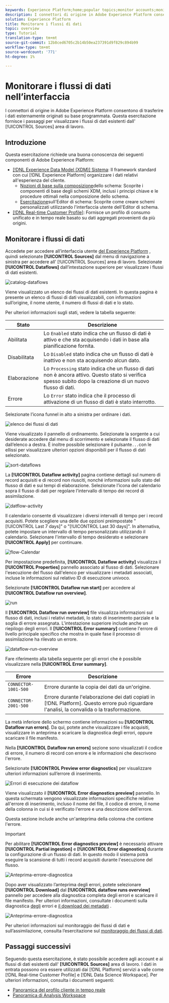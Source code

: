 ```yaml
---
keywords: Experience Platform;home;popular topics;monitor accounts;monitor dataflows;dataflows
description: I connettori di origine in Adobe Experience Platform consentono di trasferire i dati esternamente originati su base programmata. Questa esercitazione fornisce i passaggi per visualizzare i flussi di dati esistenti dall'area di lavoro Origini.
solution: Experience Platform
title: Monitorare i flussi di dati
topic: overview
type: Tutorial
translation-type: tm+mt
source-git-commit: 12b8ced6705c2b14b50ea237391d9f829c894b99
workflow-type: tm+mt
source-wordcount: '771'
ht-degree: 1%

---
```



# Monitorare i flussi di dati nell’interfaccia

I connettori di origine in Adobe Experience Platform consentono di trasferire i dati esternamente originati su base programmata. Questa esercitazione fornisce i passaggi per visualizzare i flussi di dati esistenti dall&#39; [!UICONTROL Sources] area di lavoro.

## Introduzione

Questa esercitazione richiede una buona conoscenza dei seguenti componenti di Adobe Experience Platform:

- [[!DNL Experience Data Model (XDM)] Sistema](../../../xdm/home.md): Il framework standard con cui [!DNL Experience Platform] organizzare i dati relativi all&#39;esperienza del cliente.
   - [Nozioni di base sulla composizione](../../../xdm/schema/composition.md)dello schema: Scoprite i componenti di base degli schemi XDM, inclusi i principi chiave e le procedure ottimali nella composizione dello schema.
   - [Esercitazione](../../../xdm/tutorials/create-schema-ui.md)sull&#39;Editor di schema: Scoprite come creare schemi personalizzati utilizzando l&#39;interfaccia utente dell&#39;Editor di schema.
- [[!DNL Real-time Customer Profile]](../../../profile/home.md): Fornisce un profilo di consumo unificato e in tempo reale basato su dati aggregati provenienti da più origini.

## Monitorare i flussi di dati

Accedete per accedere all’interfaccia utente [del Experience Platform](https://platform.adobe.com) , quindi selezionate **[!UICONTROL Sources]** dal menu di navigazione a sinistra per accedere all’ [!UICONTROL Sources] area di lavoro. Selezionate **[!UICONTROL Dataflows]** dall’intestazione superiore per visualizzare i flussi di dati esistenti.

![catalog-dataflows](../../images/tutorials/monitor/catalog-dataflows.png)

Viene visualizzato un elenco dei flussi di dati esistenti. In questa pagina è presente un elenco di flussi di dati visualizzabili, con informazioni sull’origine, il nome utente, il numero di flussi di dati e lo stato.

Per ulteriori informazioni sugli stati, vedere la tabella seguente:

| Stato | Descrizione |
| ------ | ----------- |
| Abilitata | Lo `Enabled` stato indica che un flusso di dati è attivo e che sta acquisendo i dati in base alla pianificazione fornita. |
| Disabilitata | Lo `Disabled` stato indica che un flusso di dati è inattivo e non sta acquisendo alcun dato. |
| Elaborazione | Lo `Processing` stato indica che un flusso di dati non è ancora attivo. Questo stato si verifica spesso subito dopo la creazione di un nuovo flusso di dati. |
| Errore | Lo `Error` stato indica che il processo di attivazione di un flusso di dati è stato interrotto. |

Selezionate l’icona funnel in alto a sinistra per ordinare i dati.

![elenco dei flussi di dati](../../images/tutorials/monitor/dataflows-list.png)

Viene visualizzato il pannello di ordinamento. Selezionate la sorgente a cui desiderate accedere dal menu di scorrimento e selezionate il flusso di dati dall’elenco a destra. È inoltre possibile selezionare il pulsante`...`con le ellissi per visualizzare ulteriori opzioni disponibili per il flusso di dati selezionato.

![sort-dataflows](../../images/tutorials/monitor/dataflows-sort.png)

La **[!UICONTROL Dataflow activity]** pagina contiene dettagli sul numero di record acquisiti e di record non riusciti, nonché informazioni sullo stato del flusso di dati e sui tempi di elaborazione. Selezionate l’icona del calendario sopra il flusso di dati per regolare l’intervallo di tempo dei record di assimilazione.

![datflow-activity](../../images/tutorials/monitor/dataflow-activity.png)

Il calendario consente di visualizzare i diversi intervalli di tempo per i record acquisiti. Potete scegliere una delle due opzioni preimpostate &quot;[!UICONTROL Last 7 days]&quot; o &quot;[!UICONTROL Last 30 days]&quot;. In alternativa, potete impostare un intervallo di tempo personalizzato utilizzando il calendario. Selezionare l&#39;intervallo di tempo desiderato e selezionare **[!UICONTROL Apply]** per continuare.

![flow-Calendar](../../images/tutorials/monitor/flow-calendar.png)

Per impostazione predefinita, **[!UICONTROL Dataflow activity]** visualizza il **[!UICONTROL Properties]** pannello associato al flusso di dati. Selezionare l&#39;esecuzione del flusso dall&#39;elenco per visualizzare i metadati associati, incluse le informazioni sul relativo ID di esecuzione univoco.

Selezionate **[!UICONTROL Dataflow run start]** per accedere al **[!UICONTROL Dataflow run overview]**.

![run](../../images/tutorials/monitor/run-metadata.png)

Il **[!UICONTROL Dataflow run overview]** file visualizza informazioni sul flusso di dati, inclusi i relativi metadati, lo stato di inserimento parziale e la soglia di errore assegnata. L&#39;intestazione superiore include anche un riepilogo degli errori. Il **[!UICONTROL Error summary]** contiene l&#39;errore di livello principale specifico che mostra in quale fase il processo di assimilazione ha rilevato un errore.

![dataflow-run-overview](../../images/tutorials/monitor/dataflow-run-overview.png)

Fare riferimento alla tabella seguente per gli errori che è possibile visualizzare nella **[!UICONTROL Error summary]**.

| Errore | Descrizione |
| ---------- | ----------- |
| `CONNECTOR-1001-500` | Errore durante la copia dei dati da un&#39;origine. |
| `CONNECTOR-2001-500` | Errore durante l&#39;elaborazione dei dati copiati in [!DNL Platform]. Questo errore può riguardare l&#39;analisi, la convalida o la trasformazione. |

La metà inferiore dello schermo contiene informazioni su **[!UICONTROL Dataflow run errors]**. Da qui, potete anche visualizzare i file acquisiti, visualizzare in anteprima e scaricare la diagnostica degli errori, oppure scaricare il file manifesto.

Nella **[!UICONTROL Dataflow run errors]** sezione sono visualizzati il codice di errore, il numero di record con errore e le informazioni che descrivono l&#39;errore.

Selezionate **[!UICONTROL Preview error diagnostics]** per visualizzare ulteriori informazioni sull’errore di inserimento.

![Errori di esecuzione dei dataflow](../../images/tutorials/monitor/dataflow-run-errors.png)

Viene visualizzato il **[!UICONTROL Error diagnostics preview]** pannello. In questa schermata vengono visualizzate informazioni specifiche relative all&#39;errore di inserimento, incluso il nome del file, il codice di errore, il nome della colonna in cui si è verificato l&#39;errore e una descrizione dell&#39;errore.

Questa sezione include anche un&#39;anteprima della colonna che contiene l&#39;errore.

>[!IMPORTANT]
>
>Per abilitare **[!UICONTROL Error diagnostics preview]** è necessario attivare **[!UICONTROL Partial ingestion]** e **[!UICONTROL Error diagnostics]** durante la configurazione di un flusso di dati. In questo modo il sistema potrà eseguire la scansione di tutti i record acquisiti durante l&#39;esecuzione del flusso.

![Anteprima-errore-diagnostica](../../images/tutorials/monitor/preview-error-diagnostics.png)

Dopo aver visualizzato l’anteprima degli errori, potete selezionare **[!UICONTROL Download]** dal **[!UICONTROL dataflow runs overview]** pannello per accedere alla diagnostica completa degli errori e scaricare il file manifesto. Per ulteriori informazioni, consultate i documenti sulla diagnostica [degli](../../../ingestion/batch-ingestion/partial.md#retrieve-errors) errori e [il download dei metadati](../../../ingestion/batch-ingestion/partial.md#download-metadata) .

![Anteprima-errore-diagnostica](../../images/tutorials/monitor/download.png)

Per ulteriori informazioni sul monitoraggio dei flussi di dati e sull’assimilazione, consulta l’esercitazione sul [monitoraggio dei flussi di dati](../../../ingestion/quality/monitor-data-flows.md).

## Passaggi successivi

Seguendo questa esercitazione, è stato possibile accedere agli account e ai flussi di dati esistenti dall&#39; **[!UICONTROL Sources]** area di lavoro. I dati in entrata possono ora essere utilizzati dai [!DNL Platform] servizi a valle come [!DNL Real-time Customer Profile] e [!DNL Data Science Workspace]. Per ulteriori informazioni, consulta i documenti seguenti:

- [Panoramica del profilo cliente in tempo reale](../../../profile/home.md)
- [Panoramica di Analysis Workspace](../../../data-science-workspace/home.md)
